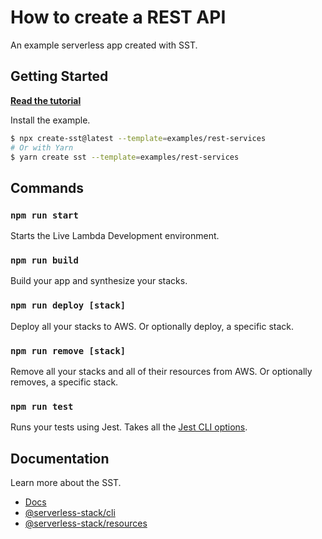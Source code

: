 # How to create a REST API

An example serverless app created with SST.

## Getting Started

[**Read the tutorial**](https://sst.dev/examples/how-to-create-a-rest-api-with-serverless.html)

Install the example.

```bash
$ npx create-sst@latest --template=examples/rest-services
# Or with Yarn
$ yarn create sst --template=examples/rest-services
```

## Commands

### `npm run start`

Starts the Live Lambda Development environment.

### `npm run build`

Build your app and synthesize your stacks.

### `npm run deploy [stack]`

Deploy all your stacks to AWS. Or optionally deploy, a specific stack.

### `npm run remove [stack]`

Remove all your stacks and all of their resources from AWS. Or optionally removes, a specific stack.

### `npm run test`

Runs your tests using Jest. Takes all the [Jest CLI options](https://jestjs.io/docs/en/cli).

## Documentation

Learn more about the SST.

- [Docs](https://docs.sst.dev/)
- [@serverless-stack/cli](https://docs.sst.dev/packages/cli)
- [@serverless-stack/resources](https://docs.sst.dev/packages/resources)

